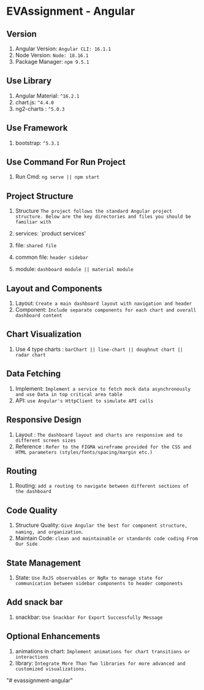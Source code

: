 # EVAssignment - Angular

Version
---------------

1. Angular Version: `Angular CLI: 16.1.1`
2. Node Version: `Node: 18.16.1`
3. Package Manager: `npm 9.5.1`

Use Library
-----------

1. Angular Material: `^16.2.1`
2. chart.js: `^4.4.0`
3. ng2-charts : `^5.0.3`

Use Framework
-------------

1. bootstrap: `^5.3.1` 

Use Command For Run Project
---------------------------

1. Run Cmd: `ng serve || npm start`

Project Structure
-----------------

1. Structure `The project follows the standard Angular project structure. Below are the key directories and files you should be familiar with`

1. services: `product services'
2. file: `shared file`
3. common file: `header sidebar`
4. module: `dashboard module || material module`

Layout and Components
---------------------

1. Layout: `Create a main dashboard layout with navigation and header`
2. Component: `Include separate components for each chart and overall dashboard content`

Chart Visualization
-------------------

1. Use 4 type charts : `barChart || line-chart || doughnut chart || radar chart`

Data Fetching
-------------

1. Implement: `Implement a service to fetch mock data asynchronously and use Data in top critical area table`
2. API: `use Angular's HttpClient to simulate API calls`

Responsive Design
------------------

1. Layout : `The dashboard layout and charts are responsive and to different screen sizes`
2. Reference : `Refer to the FIGMA wireframe provided for the CSS and HTML parameters (styles/fonts/spacing/margin etc.)`

Routing
-------

1. Routing: `add a routing to navigate between different sections of the dashboard`

Code Quality
------------

1. Structure Quality: `Give Angular the best for component structure, naming, and organization`.
2. Maintain Code: `clean and maintainable or standards code coding From Our Side`

State Management
----------------
1. State: `Use RxJS observables or NgRx to manage state for communication between sidebar components to header components`

Add snack bar
------------

1. snackbar: `Use Snackbar For Export Successfully Message`

Optional Enhancements
---------------------

1. animations in chart: `Implement animations for chart transitions or interactions`
2. library: `Integrate More Than Two libraries for more advanced and customized visualizations.`

"# evassignment-angular" 
